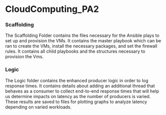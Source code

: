 # CloudComputing_PA2

### Scaffolding
The Scaffolding Folder contains the files necessary for the Ansible plays to set up and provision the VMs. It contains the master playbook which can be ran to create the VMs, install the necessary packages, and set the firewall rules. It contains all child playbooks and the structures necessary to provision the Vms.

### Logic
The Logic folder contains the enhanced producer logic in order to log response times. It contains details about adding an additional thread that behaves as a consumer to collect end-to-end response times that will help us determine impacts on latency as the number of producers is varied. These results are saved to files for plotting graphs to analyze latency depending on varied workloads.
